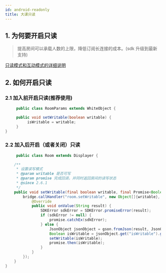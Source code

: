 ```yaml
---
id: android-readonly
title: 大课只读
---
```

## 1. 为何要开启只读

> 提高房间可以承载人数的上限，降低订阅长连接的成本。(sdk 升级到最新支持)

[只读模式和互动模式的详细说明](/docs/blog/large-class/)

## 2. 如何开启只读

### 2.1 加入前开启只读(推荐使用)

``` Java
     public class RoomParams extends WhiteObject {

     public void setWritable(boolean writable) {
          isWritable = writable;
     }
}
```

### 2.2 加入后开启（或者关闭）只读

``` Java
     public class Room extends Displayer {

    /**
     * 设置读写模式
     * @param writable 是否可写
     * @param promise 完成回调，并同时返回房间的读写状态
     * @since 2.6.1
     */
    public void setWritable(final boolean writable, final Promise<Boolean> promise) {
        bridge.callHandler("room.setWritable", new Object[]{writable}, new OnReturnValue<String>() {
            @Override
            public void onValue(String result) {
                SDKError sdkError = SDKError.promiseError(result);
                if (sdkError != null) {
                    promise.catchEx(sdkError);
                } else {
                    JsonObject jsonObject = gson.fromJson(result, JsonObject.class);
                    Boolean isWritable = jsonObject.get("isWritable").getAsBoolean();
                    setWritable(isWritable);
                    promise.then(isWritable);
                }
            }
        });
    }
}
```
